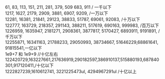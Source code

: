 61, 83, 113, 151, 211, 281, 379, 509 683, 911 / 一千以下  
1217, 1627, 2179, 2909, 3881, 6907, 9209, /一万以下  
12281, 16381, 21841, 29123, 38833, 51787, 69061, 92083, /十万以下  
122777, 163729, 218357, 291143, 388211, 517619, 690163, 999983, /百万以下  
1226959, 1635947, 2181271, 2908361, 3877817, 5170427, 6893911, 9191891, /千万以下  
12255871, 16341163, 21788233, 29050993, 38734667, 51646229,68861641, 91815541,一亿以下  
1e9+7 和 1e9+9 //十亿左右  
122420729,163227661,217636919,290182597,386910137,515880193,687840301,917120411,/十亿以下  
1222827239,1610612741, 3221225473ul, 4294967291ul /十亿以上  
